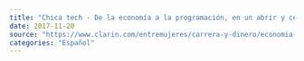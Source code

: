 ```yaml
---
title: "Chica tech - De la economía a la programación, en un abrir y cerrar de ojos"
date: 2017-11-20
source: "https://www.clarin.com/entremujeres/carrera-y-dinero/economia-programacion-abrir-cerrar-ojos_0_SJAIhKxgz.html"
categories: "Español"
---
```

